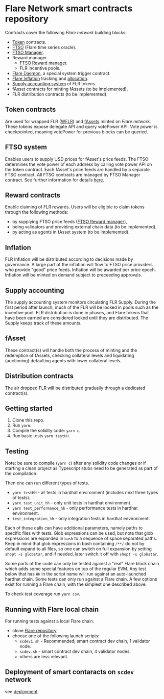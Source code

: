 # Flare Network smart contracts repository

Contracts cover the following *Flare network* building blocks:
- [Token](contracts/token/implementation) contracts.
- [FTSO](contract/ftso/implementation/Ftso.sol) (Flare time series oracle).
- [FTSO Manager](contract/ftso/implementation/FtsoManager.sol).
- Reward manager.
   - [FTSO Reward manager](contract/ftso/implementation/FtsoRewardManager.sol).
   - FLR incentive pools.
- [Flare Daemon](contracts/genesis/implementation/FlareDaemon.sol), a special system trigger contract.
- [Flare Inflation](contracts/inflation/implementation/Inflation.sol) tracking and [allocation](contracts/governance/implementation/InflationAllocation.sol).
- [Supply accounting system](contracts/supply/implementation/Supply.sol) of FLR tokens.
- fAsset contracts for minting fAssets (to be implemented).
- FLR distribution contracts (to be implemented).

## Token contracts 

Are used for wrapped FLR ([WFLR](contracts/token/implementation/WFlr.sol)) and [fAssets](contracts/token/implementation/VPToken.sol) minted on *Flare network*. These tokens expose delegate API and query votePower API. Vote power is checkpointed, meaning votePower for previous blocks can be queried.

## FTSO system

Enables users to supply USD prices for fAsset's price feeds. The FTSO determines the vote power of each address by calling vote power API on the token contract. Each fAsset's price feeds are handled by a separate FTSO contract. All FTSO contracts are managed by FTSO Manager contract. See further information for details [here](docs/specs/FTSOManagerAndRewardManagerCodeFlows.md).

## Reward contracts

Enable claiming of FLR rewards.
Users will be eligible to claim tokens through the following methods:
- by supplying FTSO price feeds ([FTSO Reward manager](contract/ftso/implementation/FtsoRewardManager.sol)), 
- being validators and providing external chain data (to be implemented),
- by acting as agents in fAsset system (to be implemented).

## Inflation

FLR Inflation will be distributed according to decisions made by governance. A large part of the inflation will flow to FTSO price providers who provide "good" price feeds. Inflation will be awarded per price epoch. Inflation will be minted on demand subject to preceeding approvals.

## Supply accounting

The supply accounting system monitors circulating FLR Supply. During the first period after launch, much of the FLR will be locked in pools such as the incentive pool. FLR distribution is done in phases, and Flare tokens that have been earned are considered locked until they are distributed. The Supply keeps track of these amounts.

## fAsset

These contract(s) will handle both the process of minting and the redemption of fAssets, checking collateral levels and liquidating (auctioning) defaulting agents with lower collateral levels.

## Distribution contracts

The air dropped FLR will be distributed gradually through a dedicated contract(s).

## Getting started

1. Clone this repo.
2. Run `yarn`.
3. Compile the solidity code: `yarn c`.
4. Run basic tests `yarn testHH`.

## Testing

Note: be sure to compile (`yarn c`) after any solidity code changes or if starting a clean project as Typescript stubs need to be generated as part of the compilation. 

Then one can run different types of tests.

- `yarn testHH` - all tests in hardhat environment (includes next three types of tests).
- `yarn test_unit_hh` - only unit tests in hardhat environment.
- `yarn test_performance_hh` - only performance tests in hardhat environment.
- `test_integration_hh` - only integration tests in hardhat environment.

Each of these calls can have additional parameters, namely paths to specific files with tests. Glob expressions can be used, but note that glob expressions are expanded in `bash` to a sequence of space separated paths. Keep in mind that glob expressions in bash containing `/**/` do not by default expand to all files, so one can switch on full expansion by setting `shopt -s globstar`, and if needed, later switch it off with `shopt -u globstar`.

Some parts of the code can only be tested against a "real" Flare block chain which adds some special features on top of the regular EVM. Any test below that has `HH` in the script name will run against an auto-launched hardhat chain. Some tests can only run against a Flare chain.
A few options exist for running a Flare chain, with the simplest one described above.

To check test coverage run `yarn cov`.

## Running with Flare local chain

For running tests against a local Flare chain.
- clone [Flare repository](https://gitlab.com/flarenetwork/flare)
- choose one of the following launch scripts:
   - `scdev1.sh` - Recommended; smart contract dev chain, 1 validator node.
   - `scdev.sh` - smart contract dev chain, 4 validator nodes.
   - others are less relevant.

## Deployment of smart contaracts on `scdev` network

see [deployment](deployment/README.md)


